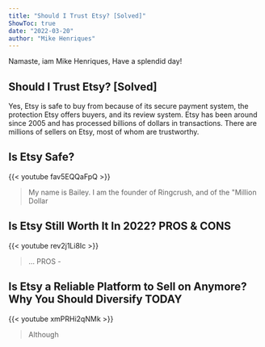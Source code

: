 ```yaml
---
title: "Should I Trust Etsy? [Solved]"
ShowToc: true 
date: "2022-03-20"
author: "Mike Henriques" 
---
```


Namaste, iam Mike Henriques, Have a splendid day!
## Should I Trust Etsy? [Solved]
 Yes, Etsy is safe to buy from because of its secure payment system, the protection Etsy offers buyers, and its review system. Etsy has been around since 2005 and has processed billions of dollars in transactions. There are millions of sellers on Etsy, most of whom are trustworthy.

## Is Etsy Safe?
{{< youtube fav5EQQaFpQ >}}
>My name is Bailey. I am the founder of Ringcrush, and of the "Million Dollar 

## Is Etsy Still Worth It In 2022? PROS & CONS
{{< youtube rev2j1Li8Ic >}}
>... PROS - 

## Is Etsy a Reliable Platform to Sell on Anymore? Why You Should Diversify TODAY
{{< youtube xmPRHi2qNMk >}}
>Although 

